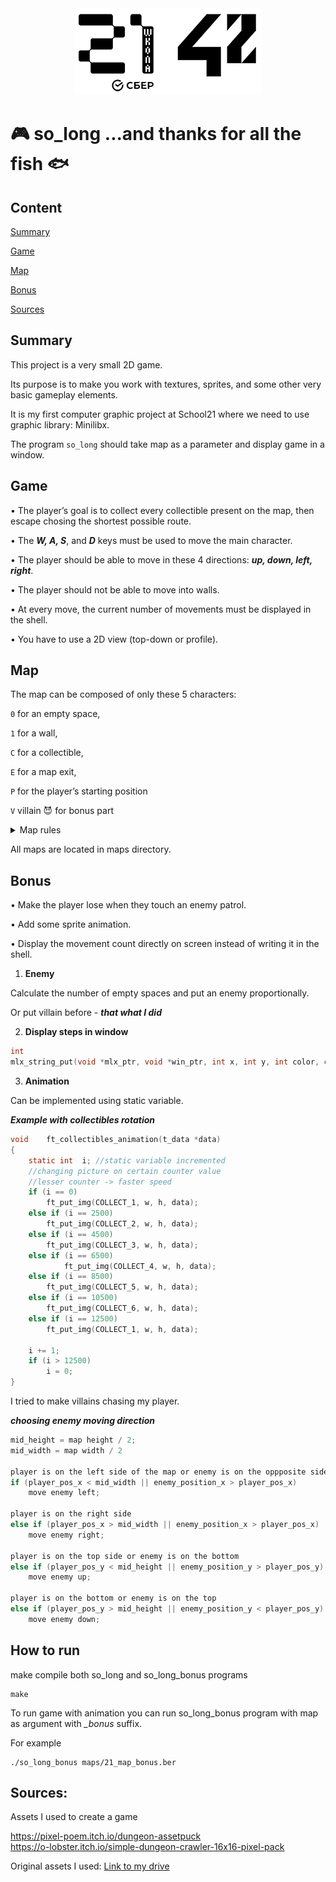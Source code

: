 <div align="center" max-width="auto" max-height="auto">
	<img src="imgs/21_42_logos.png" max-height="250" alight="center">
</div>

# 🎮 so_long ...and thanks for all the fish 🐟

## Content

[Summary](https://github.com/D-Dashka/so_long#summary)

[Game](https://github.com/D-Dashka/so_long#game)

[Map](https://github.com/D-Dashka/so_long#map)

[Bonus](https://github.com/D-Dashka/so_long#bonus)

[Sources](https://github.com/D-Dashka/so_long#sources)

## Summary

This project is a very small 2D game.

Its purpose is to make you work with textures, sprites, and some other very basic gameplay elements.

It is my first computer graphic project at School21 where we need to use graphic library: Minilibx.

The program <code>so_long</code> should take map as a parameter and display game in a window.

## Game

• The player’s goal is to collect every collectible present on the map, then escape chosing the shortest possible route.

• The ***W, A, S***, and ***D*** keys must be used to move the main character.

• The player should be able to move in these 4 directions: ***up, down, left, right***.

• The player should not be able to move into walls.

• At every move, the current number of movements must be displayed in the shell.

• You have to use a 2D view (top-down or profile).

## Map

The map can be composed of only these 5 characters:

`0` for an empty space,

`1` for a wall,

`C` for a collectible,

`E` for a map exit,

`P` for the player’s starting position

`V` villain 😈 for bonus part

<details>
  <summary>Map rules</summary>
  
• The map has to be constructed with 3 components: **walls, collectibles, and free space**

• The map must contain at least **1 exit, 1 collectible,** and **1 starting position**.

• The map must be **rectangular**.

• The map must be **closed/surrounded by walls**. If it’s not, the program must return an error.

• You don’t have to check if there’s a valid path in the map.

• You must be able to parse any kind of map, as long as it respects the above rules.
</details>

All maps are located in maps directory.

## Bonus

• Make the player lose when they touch an enemy patrol.

• Add some sprite animation.

• Display the movement count directly on screen instead of writing it in the shell.

1. **Enemy**

Calculate the number of empty spaces and put an enemy proportionally.

Or put villain before - ***that what I did***

2. **Display steps in window**

```c
int
mlx_string_put(void *mlx_ptr, void *win_ptr, int x, int y, int color, char *string);
```

3. **Animation**

Can be implemented using static variable.

***Example with collectibles rotation***

```c
void	ft_collectibles_animation(t_data *data)
{
	static int	i; //static variable incremented
    //changing picture on certain counter value
    //lesser counter -> faster speed
    if (i == 0)
    	ft_put_img(COLLECT_1, w, h, data);
    else if (i == 2500)
    	ft_put_img(COLLECT_2, w, h, data);
	else if (i == 4500)
   		ft_put_img(COLLECT_3, w, h, data);
	else if (i == 6500)
    		ft_put_img(COLLECT_4, w, h, data);
	else if (i == 8500)
   		ft_put_img(COLLECT_5, w, h, data);
   	else if (i == 10500)
		ft_put_img(COLLECT_6, w, h, data);
	else if (i == 12500)
		ft_put_img(COLLECT_1, w, h, data);
    	
    i += 1;
    if (i > 12500)
    	i = 0;
}
```

I tried to make villains chasing my player.

***choosing enemy moving direction***
```c
mid_height = map height / 2;
mid_width = map width / 2

player is on the left side of the map or enemy is on the oppposite side of the player
if (player_pos_x < mid_width || enemy_position_x > player_pos_x)
	move enemy left;

player is on the right side 
else if (player_pos_x > mid_width || enemy_position_x > player_pos_x)
	move enemy right;

player is on the top side or enemy is on the bottom
else if (player_pos_y < mid_height || enemy_position_y > player_pos_y)
	move enemy up;

player is on the bottom or enemy is on the top
else if (player_pos_y > mid_height || enemy_position_y < player_pos_y)
	move enemy down;
```

## How to run

make compile both so_long and so_long_bonus programs

	make

To run game with animation you can run so_long_bonus program with map as argument with *_bonus* suffix. 

For example

	./so_long_bonus maps/21_map_bonus.ber

## Sources:

Assets I used to create a game

<span>https://pixel-poem.itch.io/dungeon-assetpuck</span>
<br>
<span>https://o-lobster.itch.io/simple-dungeon-crawler-16x16-pixel-pack</span>

Original assets I used: <span><a href="https://drive.google.com/drive/folders/14UOrUH1qbSXTieiQ9UGwmhTt9L7rXVa0?usp=sharing">Link to my drive</span>